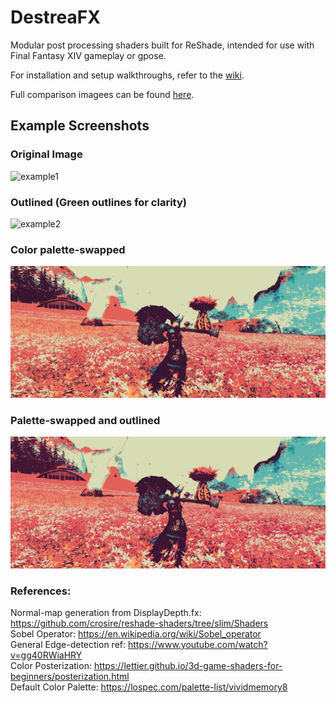 # DestreaFX
Modular post processing shaders built for ReShade, intended for use with Final Fantasy XIV gameplay or gpose.

For installation and setup walkthroughs, refer to the [wiki](https://github.com/Destrea/DestreaFX/wiki).

Full comparison imagees can be found [here](https://imgsli.com/NDE2MjQw/2/3).

## Example Screenshots
### Original Image
![example1](./Examples/Original.png) <br>
### Outlined (Green outlines for clarity)
![example2](./Examples/Outline.png) <br>
### Color palette-swapped
![example3](./Examples/Palette.png) <br>
### Palette-swapped and outlined
![example4](./Examples/OutlinedPalette.png) <br>


### References: <br>
Normal-map generation from DisplayDepth.fx: https://github.com/crosire/reshade-shaders/tree/slim/Shaders <br>
Sobel Operator: https://en.wikipedia.org/wiki/Sobel_operator <br>
General Edge-detection ref: https://www.youtube.com/watch?v=gg40RWiaHRY <br>
Color Posterization: https://lettier.github.io/3d-game-shaders-for-beginners/posterization.html <br>
Default Color Palette: https://lospec.com/palette-list/vividmemory8 <br>
